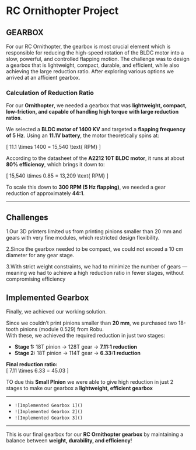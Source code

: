 #  RC Ornithopter Project

##  GEARBOX
For our RC Ornithopter, the gearbox is most crucial element which is responsible for reducing the high-speed rotation of the BLDC motor into a slow, powerful, and controlled flapping motion. The challenge was to design a gearbox that is lightweight, compact, durable, and efficient, while also achieving the large reduction ratio. After exploring various options we arrived at an afficient gearbox.

###  **Calculation of Reduction Ratio**
For our **Ornithopter**, we needed a gearbox that was **lightweight, compact, low-friction, and capable of handling high torque with large reduction ratios**.  

We selected a **BLDC motor of 1400 KV** and targeted a **flapping frequency of 5 Hz**. Using an **11.1V battery**, the motor theoretically spins at:  

\[
11.1 \times 1400 = 15,540 \text{ RPM}
\]  

According to the datasheet of the **A2212 10T BLDC motor**, it runs at about **80% efficiency**, which brings it down to:  

\[
15,540 \times 0.85 = 13,209 \text{ RPM}
\]  

To scale this down to **300 RPM (5 Hz flapping)**, we needed a gear reduction of approximately **44:1**.  

---

## **Challenges**

 1.Our 3D printers limited us from printing pinions smaller than 20 mm and gears with very fine modules, which restricted design flexibility.

 2.Since the gearbox needed to be compact, we could not exceed a 10 cm diameter for any gear stage.

 3.With strict weight constraints, we had to minimize the number of gears — meaning we had to achieve a high reduction ratio in fewer stages, without compromising     efficiency

##  **Implemented Gearbox**

Finally, we achieved our working solution.  

Since we couldn’t print pinions smaller than **20 mm**, we purchased two 18-tooth pinions (module 0.529) from Robu.  
With these, we achieved the required reduction in just two stages:  

- **Stage 1:** 18T pinion → 128T gear → **7.11:1 reduction**  
- **Stage 2:** 18T pinion → 114T gear → **6.33:1 reduction**  

 **Final reduction ratio:**  
\[
7.11 \times 6.33 = 45.03
\]  

TO due this **Small PInion** we were able to give high reduction in just 2 stages to make our gearbox a **lightweight, efficient gearbox**   

---

- `![Implemented Gearbox 1]()`  
- `![Implemented Gearbox 2]()`  
- `![Implemented Gearbox 3]()`  

---

 This is our final gearbox for our **RC Ornithopter gearbox** by maintaining a balance between **weight, durability, and efficiency**!
